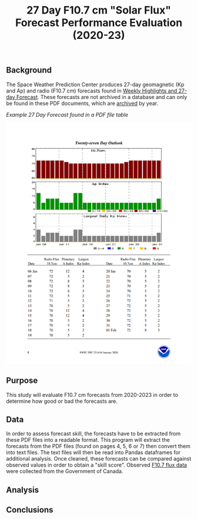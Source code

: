 <center><h1>27 Day F10.7 cm "Solar Flux" Forecast Performance Evaluation (2020-23)</h1></center><br>

## Background
The Space Weather Prediction Center produces 27-day geomagnetic (Kp and Ap) and radio (F10.7 cm) forecasts found in [Weekly Highlights and 27-day Forecast](https://www.swpc.noaa.gov/products/weekly-highlights-and-27-day-forecast). These forecasts are not archived in a database and can only be found in these PDF documents, which are [archived](ftp://ftp.swpc.noaa.gov/pub/warehouse/) by year. 

*Example 27 Day Forecast found in a PDF file table*

![EXAMPLE 27 DAY FORECAST in PDF FORMAT](https://github.com/sunnysidedenver/swpc_27day/blob/main/Example%20Forecast.PNG)

## Purpose
This study will evaluate F10.7 cm forecasts from 2020-2023 in order to determine how good or bad the forecasts are.

## Data
In order to assess forecast skill, the forecasts have to be extracted from these PDF files into a readable format. This program will extract the forecasts from the PDF files (found on pages 4, 5, 6 or 7) then convert them into text files. The text files will then be read into Pandas dataframes for additional analysis. Once cleaned, these forecasts can be compared against observed values in order to obtain a "skill score". Observed [F10.7 flux data](ftp://ftp.seismo.nrcan.gc.ca/spaceweather/solar_flux/daily_flux_values/fluxtable.txt) were collected from the Government of Canada.  

## Analysis

## Conclusions
